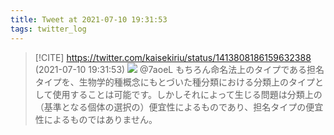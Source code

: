 ```yaml
---
title: Tweet at 2021-07-10 19:31:53
tags: twitter_log
---
```


> [!CITE] https://twitter.com/kaisekiriu/status/1413808186159632388 (2021-07-10 19:31:53)
> ![](https://twitter.com/kaisekiriu/status/1413808186159632388)
> @7aoeL もちろん命名法上のタイプである担名タイプを、生物学的種概念にもとづいた種分類における分類上のタイプとして使用することは可能です。しかしそれによって生じる問題は分類上の（基準となる個体の選択の）便宜性によるものであり、担名タイプの便宜性によるものではありません。
